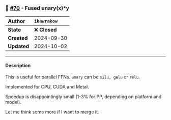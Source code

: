### 🔀 [#70](https://github.com/ikawrakow/ik_llama.cpp/pull/70) - Fused unary(x)*y

| **Author** | `ikawrakow` |
| :--- | :--- |
| **State** | ❌ **Closed** |
| **Created** | 2024-09-30 |
| **Updated** | 2024-10-02 |

---

#### Description

This is useful for parallel FFNs. `unary` can be `silu, gelu` or `relu`.

Implemented for CPU, CUDA and Metal.

Speedup is disappointingly small (1-3% for PP, depending on platform and model).

Let me think some more if I want to merge it.